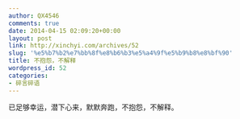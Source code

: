 ```yaml
---
author: QX4546
comments: true
date: 2014-04-15 02:09:20+00:00
layout: post
link: http://xinchyi.com/archives/52
slug: '%e5%b7%b2%e7%bb%8f%e8%b6%b3%e5%a4%9f%e5%b9%b8%e8%bf%90'
title: 不抱怨，不解释
wordpress_id: 52
categories:
- 碎言碎语
---
```


已足够幸运，潜下心来，默默奔跑，不抱怨，不解释。
